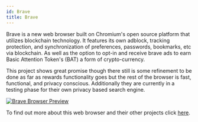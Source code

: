 ```yaml
---
id: Brave
title: Brave
---
```


Brave is a new web browser built on Chromium's open source platform that utilizes blockchain technology. It features its own adblock, tracking protection,  and synchronization of preferences, passwords, bookmarks, etc via blockchain. As well as the option to opt-in and receive brave ads to earn Basic Attention Token's (BAT) a form of crypto-currency. 

This project shows great promise though there still is some refinement to be done as far as rewards functionality goes but the rest of the browser is fast, functional, and privacy conscious. Additionally they are currently in a testing phase for their own privacy based search engine.

[<img alt="Brave Browser Preview" src="/img/BraveBrowser.png" />](https://brave.com)

To find out more about this web browser and their other projects click [here](https://brave.com).
